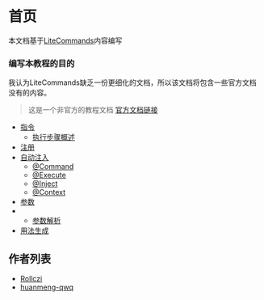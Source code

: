 # 首页

本文档基于[LiteCommands](https://github.com/Rollczi/LiteCommands)内容编写

### 编写本教程的目的
我认为LiteCommands缺乏一份更细化的文档，所以该文档将包含一些官方文档没有的内容。

> 这是一个非官方的教程文档 [官方文档链接](https://litedevelopers.rollczi.dev/introdution.html)

* [指令](/command/)
  * [执行步骤概述](/command/steps)
* [注册](/register/)
* [自动注入](/inject/)
  * [@Command](/command/)
  * [@Execute](/inject/execute)
  * [@Inject](/inject/inject)
  * [@Context](/inject/context)
* [参数](/argument/)
* * [参数解析](/parser/)
* [用法生成](/invalidusage/)


## 作者列表
- [Rollczi](https://github.com/Rollczi)
- [huanmeng-qwq](https://github.com/huanmeng-qwq)
